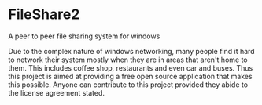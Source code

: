 # FileShare2
A peer to peer file sharing system for windows

Due to the complex nature of windows networking, many people find it hard to network their system mostly when they are in areas that aren't home to them. This includes coffee shop, restaurants and even car and buses. Thus this project is aimed at providing a free open source application that makes this possible. Anyone can contribute to this project provided they abide to the license agreement stated.

